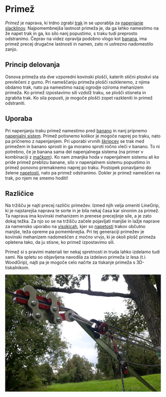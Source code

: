 # Primež

_Primež_ je naprava, ki trdno zgrabi [trak](/trak) in se uporablja za
[napenjanje](/napenjanje) [slacklinov](/slackline). Najpomembnejša lastnost
primeža je, da ga lahko namestimo na že napet trak in ga, ko silo nanj
popustimo, s traku tudi preprosto odstranimo. Čeprav na videz opravlja podobno
vlogo kot [banana](/banana), ima primež precej drugačne lastnosti in namen, zato
ni ustrezno nadomestilo zanjo.

## Princip delovanja

Osnova primeža sta dve vzporedni kovinski plošči, katerih stični ploskvi sta
prevlečeni z gumo. Pri nameščanju primeža plošči razklenemo, z njima obdamo
trak, nato pa namestimo nazaj ogrodje oziroma mehanizem primeža. Ko primež
izpostavimo sili vzdolž traku, se plošči stisneta in zgrabita trak. Ko sila
popusti, je mogoče plošči zopet razkleniti in primež odstraniti.

## Uporaba

Pri napenjanju traku primež namestimo pred [banano](/banana) in nanj pripnemo
[napenjalni sistem](/napenjalni-sistem). Primež potisnemo kolikor je mogoče
naprej po traku, nato pa pričnemo z napenjanjem. Pri uporabi vrvnih
[škripcev](/skripec) se trak med primežem in banano sprosti in ga moramo sproti
ročno vleči v banano. To ni potrebno, če je banana sama del napenjalnega sistema
(na primer v kombinaciji z [mačkom](/macek)). Ko nam zmanjka hoda v napenjalnem
sistemu ali ko pride primež preblizu banane, silo v napenjalnem sistemu
popustimo in primež ponovno premaknemo naprej po traku. Postopek ponavljamo do
želene [napetosti](/napetost), nato pa primež odstranimo. Dokler je primež
nameščen na trak, po njem ne smemo hoditi!

## Različice

Na tržišču je najti precej različic primežev. Izmed njih velja omeniti LineGrip,
ki je najstarejša naprava te sorte in je bila nekaj časa kar sinonim za primež.
Ta naprava ima kovinski mehanizem in prenese precejšnje sile, a je zato dokaj
težka. Za njo so se na tržišču začele pojavljati manjše in lažje naprave za
namensko uporabo na [visokicah](/visokica), kjer so [napetosti](/napetost)
trakov občutno manjše, teža opreme pa pomembnejša. Pri tej generaciji primežev
je kovinski mehanizem nadomeščen z močno vrvjo, ki je okoli plošč primeža
opletena tako, da ju stisne, ko primež izpostavimo sili.

Primež si s pravimi materiali ter nekaj spretnosti in truda lahko izdelamo tudi
sami. Na spletu so objavljena navodila za izdelavo primeža iz lesa (t.i.
WoodGrip), najti pa je mogoče celo načrte za tiskanje primeža s 3D-tiskalnikom.

![LineGrip](images/linegrip.jpg)
